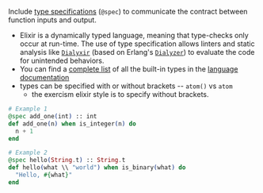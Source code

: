<!--
This warning is raised when the solution doesn't have a type specification
-->

Include [type specifications](https://elixir-lang.org/getting-started/typespecs-and-behaviours.html#types-and-specs) (`@spec`) to communicate the contract between function inputs and output.

- Elixir is a dynamically typed language, meaning that type-checks only occur at run-time. The use of type specification allows linters and static analysis like [`Dialyxir`](https://hexdocs.pm/dialyxir/readme.html) (based on Erlang's [`Dialyzer`](http://erlang.org/doc/man/dialyzer.html)) to evaluate the code for unintended behaviors.
- You can find a [complete list](https://hexdocs.pm/elixir/typespecs.html#basic-types) of all the built-in types in the [language documentation](https://hexdocs.pm/elixir/typespecs.html#content)
- types can be specified with or without brackets -- `atom()` vs `atom`
  - the exercism elixir style is to specify without brackets.

```elixir
# Example 1
@spec add_one(int) :: int
def add_one(n) when is_integer(n) do
  n + 1
end

# Example 2
@spec hello(String.t) :: String.t
def hello(what \\ "world") when is_binary(what) do
  "Hello, #{what}"
end
```
